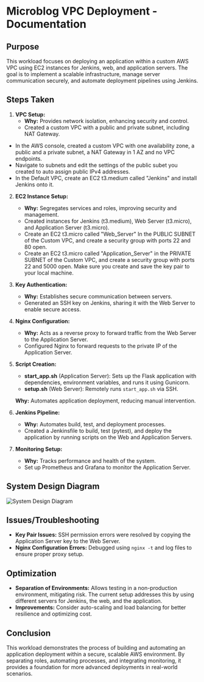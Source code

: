 # Microblog VPC Deployment - Documentation

## Purpose
This workload focuses on deploying an application within a custom AWS VPC using EC2 instances for Jenkins, web, and application servers. The goal is to implement a scalable infrastructure, manage server communication securely, and automate deployment pipelines using Jenkins.

## Steps Taken

1. **VPC Setup:**
   - **Why:** Provides network isolation, enhancing security and control.
   - Created a custom VPC with a public and private subnet, including NAT Gateway.
  -  In the AWS console, created a custom VPC with one availability zone, a public and a private subnet, a NAT Gateway in 1 AZ and no VPC endpoints.  
  - Navigate to subnets and edit the settings of the public subet you created to auto assign public IPv4 addresses.
  - In the Default VPC, create an EC2 t3.medium called "Jenkins" and install Jenkins onto it. 

2. **EC2 Instance Setup:**
   - **Why:** Segregates services and roles, improving security and management.
   - Created instances for Jenkins (t3.medium), Web Server (t3.micro), and Application Server (t3.micro).
   - Create an EC2 t3.micro called "Web_Server" In the PUBLIC SUBNET of the Custom VPC, and create a security group with ports 22 and 80 open.  
   - Create an EC2 t3.micro called "Application_Server" in the PRIVATE SUBNET of the Custom VPC,  and create a security group with ports 22 and 5000 open. Make sure you create and save the key pair to your local machine.

3. **Key Authentication:**
   - **Why:** Establishes secure communication between servers.
   - Generated an SSH key on Jenkins, sharing it with the Web Server to enable secure access.

4. **Nginx Configuration:**
   - **Why:** Acts as a reverse proxy to forward traffic from the Web Server to the Application Server.
   - Configured Nginx to forward requests to the private IP of the Application Server.

5. **Script Creation:**
   - **start_app.sh** (Application Server): Sets up the Flask application with dependencies, environment variables, and runs it using Gunicorn.
   - **setup.sh** (Web Server): Remotely runs `start_app.sh` via SSH.
   
   **Why:** Automates application deployment, reducing manual intervention.

6. **Jenkins Pipeline:**
   - **Why:** Automates build, test, and deployment processes.
   - Created a Jenkinsfile to build, test (pytest), and deploy the application by running scripts on the Web and Application Servers.

7. **Monitoring Setup:**
   - **Why:** Tracks performance and health of the system.
   - Set up Prometheus and Grafana to monitor the Application Server.

## System Design Diagram
![System Design Diagram](Diagram.jpg)

## Issues/Troubleshooting
- **Key Pair Issues:** SSH permission errors were resolved by copying the Application Server key to the Web Server.
- **Nginx Configuration Errors:** Debugged using `nginx -t` and log files to ensure proper proxy setup.

## Optimization
- **Separation of Environments:** Allows testing in a non-production environment, mitigating risk. The current setup addresses this by using different servers for Jenkins, the web, and the application.
- **Improvements:** Consider auto-scaling and load balancing for better resilience and optimizing cost.

## Conclusion
This workload demonstrates the process of building and automating an application deployment within a secure, scalable AWS environment. By separating roles, automating processes, and integrating monitoring, it provides a foundation for more advanced deployments in real-world scenarios.